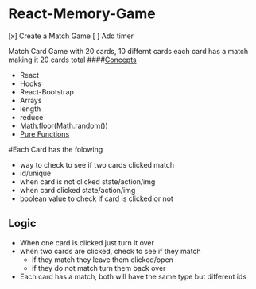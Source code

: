 # React-Memory-Game
[x] Create a Match Game
[ ] Add timer


Match Card Game with 20 cards, 10 differnt cards each card has a match making it 20 cards total 
####[Concepts](https://medium.com/@cqpro/lets-build-a-matching-card-game-with-react-d8923d915e46)
- React
- Hooks
- React-Bootstrap
- Arrays
 - length
 - reduce
 - Math.floor(Math.random())
- [Pure Functions](https://medium.com/javascript-scene/master-the-javascript-interview-what-is-a-pure-function-d1c076bec976)

#Each Card has the folowing
- way to check to see if two cards clicked match
- id/unique
- when card is not clicked state/action/img
- when card clicked state/action/img
- boolean value to check if card is clicked or not

## Logic
- When one card is clicked just turn it over
- when two cards are clicked, check to see if they match
    - if they match they leave them clicked/open
    - if they do not match turn them back over
- Each card has a match, both will have the same type but different ids
